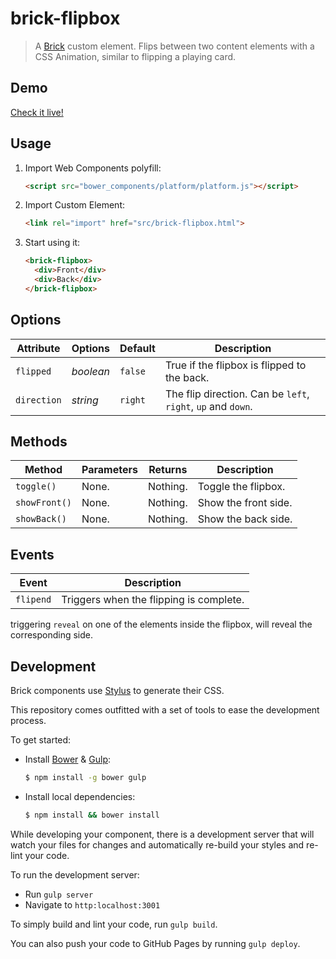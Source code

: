 # brick-flipbox

> A [Brick](https://github.com/mozilla/brick/) custom element.
> Flips between two content elements with a CSS Animation, similar to flipping a playing card.

## Demo

[Check it live!](http://mozbrick.github.io/brick-flipbox)

## Usage

1. Import Web Components polyfill:

    ```html
    <script src="bower_components/platform/platform.js"></script>
    ```

2. Import Custom Element:

    ```html
    <link rel="import" href="src/brick-flipbox.html">
    ```

3. Start using it:

    ```html
    <brick-flipbox>
      <div>Front</div>
      <div>Back</div>
    </brick-flipbox>
    ```

## Options

Attribute    | Options    | Default     | Description
---          | ---        | ---         | ---
`flipped`    | *boolean*  | `false`     | True if the flipbox is flipped to the back.
`direction`  | *string*   | `right`     | The flip direction. Can be `left`, `right`, `up` and `down`.

## Methods

Method       | Parameters   | Returns     | Description
---          | ---          | ---         | ---
`toggle()`   | None.        | Nothing.    | Toggle the flipbox.
`showFront()`| None.        | Nothing.    | Show the front side.
`showBack()` | None.        | Nothing.    | Show the back side.

## Events

Event         | Description
---           | ---
`flipend`     | Triggers when the flipping is complete.

triggering `reveal` on one of the elements inside the flipbox, will reveal the corresponding side.

## Development

Brick components use [Stylus](http://learnboost.github.com/stylus/) to generate their CSS.

This repository comes outfitted with a set of tools to ease the development process.

To get started:

* Install [Bower](http://bower.io/) & [Gulp](http://gulpjs.com/):

    ```sh
    $ npm install -g bower gulp
    ```

* Install local dependencies:

    ```sh
    $ npm install && bower install
    ```

While developing your component, there is a development server that will watch your files for changes and automatically re-build your styles and re-lint your code.

To run the development server:

* Run `gulp server`
* Navigate to `http:localhost:3001`

To simply build and lint your code, run `gulp build`.

You can also push your code to GitHub Pages by running `gulp deploy`.
